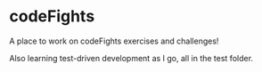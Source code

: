 # codeFights

A place to work on codeFights exercises and challenges!

Also learning test-driven development as I go, all in the test folder.
